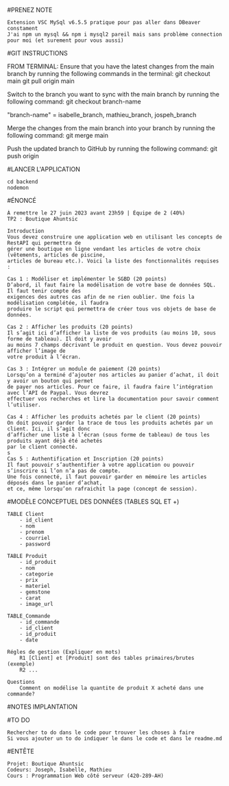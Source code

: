 #PRENEZ NOTE

    Extension VSC MySql v6.5.5 pratique pour pas aller dans DBeaver constament
    J'ai npm un mysql && npm i mysql2 pareil mais sans problème connection pour moi (et surement pour vous aussi)

#GIT INSTRUCTIONS

FROM TERMINAL:
Ensure that you have the latest changes from the main branch by running the following commands in the terminal:
git checkout main
git pull origin main

Switch to the branch you want to sync with the main branch by running the following command:
git checkout branch-name

"branch-name" = isabelle_branch, mathieu_branch, jospeh_branch

Merge the changes from the main branch into your branch by running the following command:
git merge main

Push the updated branch to GitHub by running the following command:
git push origin <branch-name>

#LANCER L'APPLICATION

    cd backend
    nodemon

#ÉNONCÉ

    À remettre le 27 juin 2023 avant 23h59 | Équipe de 2 (40%)
    TP2 : Boutique Ahuntsic

    Introduction
    Vous devez construire une application web en utilisant les concepts de RestAPI qui permettra de
    gérer une boutique en ligne vendant les articles de votre choix (vêtements, articles de piscine,
    articles de bureau etc.). Voici la liste des fonctionnalités requises :

    Cas 1 : Modéliser et implémenter le SGBD (20 points)
    D’abord, il faut faire la modélisation de votre base de données SQL. Il faut tenir compte des
    exigences des autres cas afin de ne rien oublier. Une fois la modélisation complétée, il faudra
    produire le script qui permettra de créer tous vos objets de base de données.

    Cas 2 : Afficher les produits (20 points)
    Il s’agit ici d’afficher la liste de vos produits (au moins 10, sous forme de tableau). Il doit y avoir
    au moins 7 champs décrivant le produit en question. Vous devez pouvoir afficher l’image de
    votre produit à l’écran.

    Cas 3 : Intégrer un module de paiement (20 points)
    Lorsqu’on a terminé d’ajouter nos articles au panier d’achat, il doit y avoir un bouton qui permet
    de payer nos articles. Pour ce faire, il faudra faire l’intégration avec l’API de Paypal. Vous devrez
    effectuer vos recherches et lire la documentation pour savoir comment l’utiliser.

    Cas 4 : Afficher les produits achetés par le client (20 points)
    On doit pouvoir garder la trace de tous les produits achetés par un client. Ici, il s’agit donc
    d’afficher une liste à l’écran (sous forme de tableau) de tous les produits ayant déjà été achetés
    par le client connecté.
    s
    Cas 5 : Authentification et Inscription (20 points)
    Il faut pouvoir s’authentifier à votre application ou pouvoir s’inscrire si l’on n’a pas de compte.
    Une fois connecté, il faut pouvoir garder en mémoire les articles déposés dans le panier d’achat,
    et ce, même lorsqu’on rafraichit la page (concept de session).

#MODÈLE CONCEPTUEL DES DONNÉES (TABLES SQL ET +)

    TABLE Client
        - id_client
        - nom
        - prenom
        - courriel
        - password

    TABLE Produit
        - id_produit
        - nom
        - categorie
        - prix
        - materiel
        - gemstone
        - carat
        - image_url

    TABLE_Commande
        - id_commande
        - id_client
        - id_produit
        - date
        
    Régles de gestion (Expliquer en mots) 
        R1 [Client] et [Produit] sont des tables primaires/brutes (exemple)
        R2 ...

    Questions
        Comment on modélise la quantite de produit X acheté dans une commande?

#NOTES IMPLANTATION

#TO DO

    Rechercher to do dans le code pour trouver les choses à faire
    Si vous ajouter un to do indiquer le dans le code et dans le readme.md

#ENTÊTE
   
    Projet: Boutique Ahuntsic
    Codeurs: Joseph, Isabelle, Mathieu
    Cours : Programmation Web côté serveur (420-289-AH)
    
